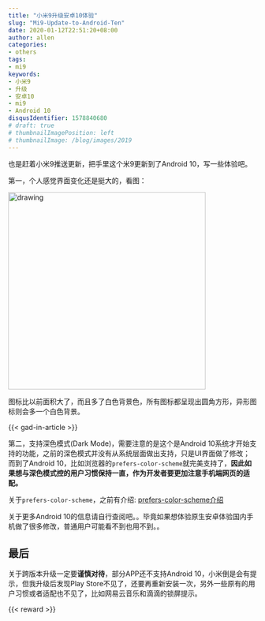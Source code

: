 ```yaml
---
title: "小米9升级安卓10体验"
slug: "Mi9-Update-to-Android-Ten"
date: 2020-01-12T22:51:20+08:00
author: allen
categories:
- others
tags:
- mi9
keywords:
- 小米9
- 升级
- 安卓10
- mi9
- Android 10
disqusIdentifier: 1578840680
# draft: true
# thumbnailImagePosition: left
# thumbnailImage: /blog/images/2019
---
```


也是赶着小米9推送更新，把手里这个米9更新到了Android 10，写一些体验吧。

<!--more-->

第一，个人感觉界面变化还是挺大的，看图：

<img src="https://user-images.githubusercontent.com/11868477/72220794-6471da80-358f-11ea-9c52-d0cc356c765a.png" alt="drawing" height="400"/>

图标比以前面积大了，而且多了白色背景色，所有图标都呈现出圆角方形，异形图标则会多一个白色背景。

{{< gad-in-article >}}

第二，支持深色模式(Dark Mode)，需要注意的是这个是Android 10系统才开始支持的功能，之前的深色模式并没有从系统层面做出支持，只是UI界面做了修改；而到了Android 10，比如浏览器的`prefers-color-scheme`就完美支持了，**因此如果想与深色模式控的用户习惯保持一直，作为开发者要更加注意手机端网页的适配。**

关于`prefers-color-scheme`，之前有介绍: [prefers-color-scheme介绍](https://justforuse.github.io/blog/zh-cn/2019/08/prefers-color-scheme-tutorial/)

关于更多Android 10的信息请自行查阅吧。。毕竟如果想体验原生安卓体验国内手机做了很多修改，普通用户可能看不到也用不到。。

## 最后

关于跨版本升级一定要**谨慎对待**，部分APP还不支持Android 10，小米倒是会有提示，但我升级后发现Play Store不见了，还要再重新安装一次，另外一些原有的用户习惯或者适配也不见了，比如网易云音乐和滴滴的锁屏提示。

<!-- {{< embed-caniuse css-placeholder-shown >}} -->
<!-- {{< codepen pen="PKdOpB" user="justforuse" theme="dark">}} -->
<!-- {{< alert warning >}}
xxx
{{< /alert >}} -->
{{< reward >}}
